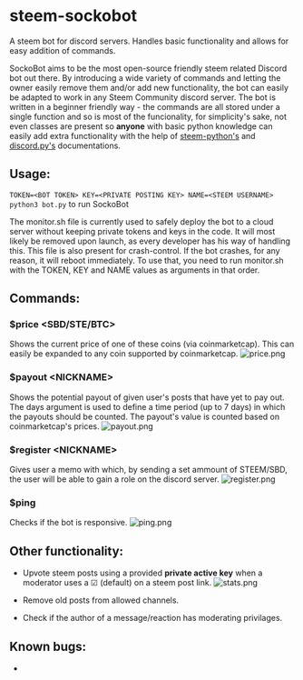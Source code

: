 # steem-sockobot
A steem bot for discord servers. Handles basic functionality and allows for easy addition of commands.

SockoBot aims to be the most open-source friendly steem related Discord bot out there. By introducing a wide variety of commands and letting the owner easily remove them and/or add new functionality, the bot can easily be adapted to work in any Steem Community discord server. The bot is written in a beginner friendly way - the commands are all stored under a single function and so is most of the funcionality, for simplicity's sake, not even classes are present so **anyone** with basic python knowledge can easily add extra functionality with the help of [steem-python's](http://steem.readthedocs.io/en/latest/index.html) and [discord.py's](https://discordpy.readthedocs.io/en/latest/) documentations.

## Usage:

```TOKEN=<BOT TOKEN> KEY=<PRIVATE POSTING KEY> NAME=<STEEM USERNAME> python3 bot.py``` to run SockoBot

The monitor.sh file is currently used to safely deploy the bot to a cloud server without keeping private tokens and keys in the code. It will most likely be removed upon launch, as every developer has his way of handling this. This file is also present for crash-control. If the bot crashes, for any reason, it will reboot immediately. To use that, you need to run monitor.sh with the TOKEN, KEY and NAME values as arguments in that order.

## Commands:

### **$price <SBD/STE/BTC>**
Shows the current price of one of these coins (via coinmarketcap). This can easily be expanded to any coin supported by coinmarketcap.
![price.png](https://i.imgur.com/IVmgejL.png)

### **$payout \<NICKNAME> <DAYS>** 
Shows the potential payout of given user's posts that have yet to pay out. The days argument is used to define a time period (up to 7 days) in which the payouts should be counted. The payout's value is counted based on coinmarketcap's prices.
![payout.png](https://i.imgur.com/ILoilD8.png)

### **$register \<NICKNAME>**
Gives user a memo with which, by sending a set ammount of STEEM/SBD, the user will be able to gain a role on the discord server. 
![register.png](https://i.imgur.com/PiHwYBp.png)

### **$ping** 
Checks if the bot is responsive.
![ping.png](https://i.imgur.com/6kWkzjO.png)


## Other functionality:

* Upvote steem posts using a provided **private active key** when a moderator uses a ☑ (default) on a steem post link.
![stats.png](https://steemitimages.com/0x0/https://res.cloudinary.com/hpiynhbhq/image/upload/v1514307010/gq6pewla6ild673qpddn.png)

* Remove old posts from allowed channels.

* Check if the author of a message/reaction has moderating privilages.

## Known bugs:
* 
